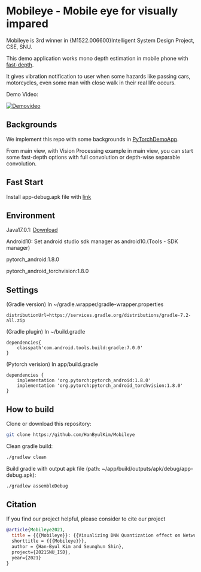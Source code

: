 # Mobileye - Mobile eye for visually impared

Mobileye is 3rd winner in {M1522.006600}Intelligent System Design Project, CSE, SNU.

This demo application works mono depth estimation in mobile phone with [fast-depth](http://fastdepth.mit.edu/).

It gives vibration notification to user when some hazards like passing cars, motorcycles, even some man with close walk in their real life occurs.

Demo Video:

[![Demovideo](https://img.youtube.com/vi/elPlb0QWnkc/0.jpg)](https://www.youtube.com/watch?v=elPlb0QWnkc)

## Backgrounds

We implement this repo with some backgrounds in [PyTorchDemoApp](https://github.com/pytorch/android-demo-app/tree/master/PyTorchDemoApp).

From main view, with Vision Processing example in main view, you can start some fast-depth options with full convolution or depth-wise separable convolution.

## Fast Start
Install app-debug.apk file with [link](http://cmalab.snu.ac.kr/hb/app-debug.apk)

## Environment
Java17.0.1: [Download](https://www.oracle.com/java/technologies/downloads/)

Android10: Set android studio sdk manager as android10.(Tools - SDK manager)

pytorch_android:1.8.0

pytorch_android_torchvision:1.8.0


## Settings
(Gradle version) In ~/gradle.wrapper/gradle-wrapper.properties
```
distributionUrl=https://services.gradle.org/distributions/gradle-7.2-all.zip
```

(Gradle plugin) In ~/build.gradle
```
dependencies{
	classpath'com.android.tools.build:gradle:7.0.0'
}
```

(Pytorch verision) In app/build.gradle
```
dependencies {
    implementation 'org.pytorch:pytorch_android:1.8.0'
    implementation 'org.pytorch:pytorch_android_torchvision:1.8.0'
}
```

## How to build

Clone or download this repository:

```bash
git clone https://github.com/HanByulKim/Mobileye
```

Clean gradle build:

```bash
./gradlew clean
```

Build gradle with output apk file (path: ~/app/build/outputs/apk/debug/app-debug.apk):

```bash
./gradlew assembleDebug
```

## Citation

If you find our project helpful, please consider to cite our project

```bibTeX
@article{Mobileye2021,
  title = {{{Mobileye}}: {{Visualizing DNN Quantization effect on Network.}},
  shorttitle = {{{Mobileye}}},
  author = {Han-Byul Kim and Seunghun Shin},
  project={2021SNU_ISD},
  year={2021}
}
```